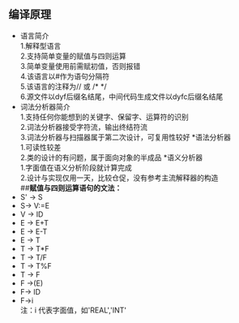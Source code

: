 ## 编译原理
* 语言简介   
1.解释型语言   
2.支持简单变量的赋值与四则运算   
3.简单变量使用前需赋初值，否则报错   
4.该语言以#作为语句分隔符   
5.该语言的注释为// 或 /* */   
6.源文件以dyf后缀名结尾，中间代码生成文件以dyfc后缀名结尾
* 词法分析器简介   
1.支持任何你能想到的关键字、保留字、运算符的识别   
2.词法分析器接受字符流，输出终结符流   
3.词法分析器与扫描器属于第二次设计，可复用性较好
*语法分析器   
1.可读性较差   
2.类的设计的有问题，属于面向对象的半成品
*语义分析器   
1.字面值在语义分析阶段就计算完成   
2.设计与实现仅用一天，比较仓促，没有参考主流解释器的构造   
##**赋值与四则运算语句的文法：**
* S' -> S
* S-> V:=E
* V -> ID
* E -> E+T
* E -> E-T
* E -> T
* T -> T*F
* T -> T/F
* T -> T%F
* T -> F
* F ->(E)
* F-> ID
* F->i   
注：i 代表字面值，如'REAL','INT'